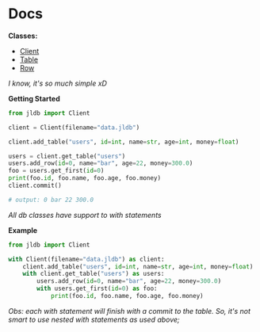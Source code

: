 # Docs

**Classes:**
- [Client](https://github.com/HidekiHrk/JLDB/blob/master/docs/client.md)
- [Table](https://github.com/HidekiHrk/JLDB/blob/master/docs/table.md)
- [Row](https://github.com/HidekiHrk/JLDB/blob/master/docs/row.md)

*I know, it's so much simple xD*

**Getting Started**
```python
from jldb import Client

client = Client(filename="data.jldb")

client.add_table("users", id=int, name=str, age=int, money=float)

users = client.get_table("users")
users.add_row(id=0, name="bar", age=22, money=300.0)
foo = users.get_first(id=0)
print(foo.id, foo.name, foo.age, foo.money)
client.commit()

# output: 0 bar 22 300.0
```

*All db classes have support to with statements*

**Example**
```python
from jldb import Client

with Client(filename="data.jldb") as client:
    client.add_table("users", id=int, name=str, age=int, money=float)
    with client.get_table("users") as users:
        users.add_row(id=0, name="bar", age=22, money=300.0)
        with users.get_first(id=0) as foo:
            print(foo.id, foo.name, foo.age, foo.money)
```
*Obs: each with statement will finish with a commit to the table. So, it's not smart to use nested with statements as used above;*
